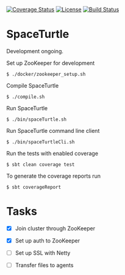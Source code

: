 [![Coverage Status](https://coveralls.io/repos/github/Max-Meldrum/SpaceTurtle/badge.svg)](https://coveralls.io/github/Max-Meldrum/SpaceTurtle)
[![License](https://img.shields.io/badge/license-Apache%202.0-blue.svg)](https://www.apache.org/licenses/LICENSE-2.0)
[![Build Status](https://travis-ci.org/Max-Meldrum/SpaceTurtle.svg?branch=master)](https://travis-ci.org/Max-Meldrum/SpaceTurtle)

# SpaceTurtle

Development ongoing.


Set up ZooKeeper for development
```
$ ./docker/zookeeper_setup.sh
```

Compile SpaceTurtle
```
$ ./compile.sh
```

Run SpaceTurtle 
```
$ ./bin/spaceTurtle.sh
```

Run SpaceTurtle command line client
```
$ ./bin/spaceTurtleCli.sh
```

Run the tests with enabled coverage
```
$ sbt clean coverage test
```

To generate the coverage reports run
```
$ sbt coverageReport
```


# Tasks

- [x] Join cluster through ZooKeeper
- [x] Set up auth to ZooKeeper
- [ ] Set up SSL with Netty
- [ ] Transfer files to agents







